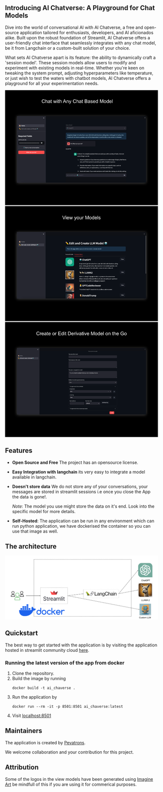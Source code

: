 ## Introducing AI Chatverse: A Playground for Chat Models

Dive into the world of conversational AI with AI Chatverse, a free and open-source application tailored for enthusiasts, developers, and AI aficionados alike. Built upon the robust foundation of Streamlit, AI Chatverse offers a user-friendly chat interface that seamlessly integrates with any chat model, be it from Langchain or a custom-built solution of your choice.

What sets AI Chatverse apart is its feature: the ability to dynamically craft a 'session model'. These session models allow users to modify and experiment with existing models in real-time. Whether you're keen on tweaking the system prompt, adjusting hyperparameters like temperature, or just wish to test the waters with chatbot models, AI Chatverse offers a playground for all your experimentation needs.

![Chat with the model](assets/chat_view.png)
![View your models](assets/edit_and_view_model.png)
![Edit or Create Derivative Models](assets/create_or_edit_model.png)

## Features
* **Open Source and Free** The project has an opensource license.
* **Easy Integration with langchain** its very easy to integrate a model available in langchain.
* **Doesn't store data** We do not store any of your conversations, your messages are stored in streamlit sessions i.e once you close the App the data is gone!.
    
    *Note*: The model you use might store the data on it's end. Look into the specific model for more details.
* **Self-Hosted**: The application can be run in any environment which can run python application, we have dockerised the container so you can use that image as well.

## The architecture
![AI Chatverse Architecture](assets/AI%20ChatVerse%20Architecture.png)

## Quickstart
The best way to get started with the application is by visiting the application hosted in streamlit community cloud <a href="https://ai-chatverse.streamlit.app/" target="_blank"> here</a>.

### Running the latest version of the app from docker
1. Clone the repository.
1. Build the image by running
    ```
    docker build -t ai_chaverse .
    ```
1. Run the application by
    ```
    docker run --rm -it -p 8501:8501 ai_chaverse:latest
    ```
1. Visit <a href="http://localhost:8501/" target="_blank">localhost:8501</a>


## Maintainers
The application is created by <a href="https://www.pevatrons.net/" target="_blank">Pevatrons</a>.

We welcome collaboration and your contribution for this project.

## Attribution
Some of the logos in the view models have been generated using <a href="https://www.imagine.art/" target="_blank">Imagine Art</a> be mindfull of this if you are using it for commerical purposes.


